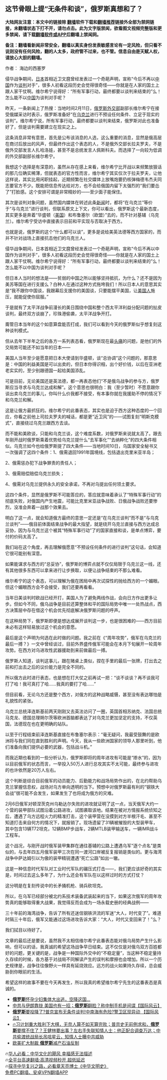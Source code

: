  <!-- 面包屑导航 --> <h2>这节骨眼上提“无条件和谈”，俄罗斯真想和了？</h2> <p class="notice"><b>大陆网友注意：本文中的链接除 <a href="https://github.com/bannedbook/fanqiang" >翻墙</a>软件下载和<a href="https://github.com/killgcd/justmysocks/blob/master/README.md">翻墙推荐</a>链接外全部为禁网链接，未翻墙状态下打不开，请勿点击。此为文字版禁闻，欲看图文视频完整版和更多禁闻，请下载<a href="https://github.com/bannedbook/fanqiang">翻墙软件或APP</a>后翻墙上禁闻网。</p><p>备注：翻墙看新闻非常安全，翻墙以真实身份发表敏感言论有一定风险，但只看不说则没有任何风险，翻的人太多，政府管不过来，也不管。信息自由是天赋人权，请放心大胆的翻墙。</b></p>  <div class="entry"> <p>作者： 海边的西塞罗</p> <p id="summary">侵华战争期间，<a href="https://www.bannedbook.org/bnews/tag/%e6%97%a5%e6%9c%ac/" class="st_tag internal_tag" rel="tag" title="标签 日本 下的日志">日本</a>首相近卫文麿曾经发表过一个奇葩声明，宣称“今后不再以<span class='wp_keywordlink_affiliate'><a href="https://www.bannedbook.org/" title="中国" target="_blank">中国</a></span>作为<a href="https://www.bannedbook.org/bnews/tag/%E8%B0%88%E5%88%A4/" class="st_tag internal_tag" rel="tag" title="标签 谈判 下的日志">谈判</a>对手”，很多人初看这段历史会觉得很奇怪——你就是在人家的国土上跟人家干仗啊。维尔希宁说得好：“所有军事行动，最终都要以谈判来结束的”么！怎么能不以<a href="https://www.bannedbook.org/bnews/tag/%E4%B8%AD%E5%9B%BD/" class="st_tag internal_tag" rel="tag" title="标签 中国 下的日志">中国</a>为谈判对手呢？</p> <p id="conimg">昨天，一条新闻上了热搜：当地时间2月11日，<a href="https://www.bannedbook.org/bnews/tag/%e4%bf%84%e7%bd%97%e6%96%af/" class="st_tag internal_tag" rel="tag" title="标签 俄罗斯 下的日志">俄罗斯</a><a href="https://www.bannedbook.org/bnews/tag/%E5%A4%96%E4%BA%A4%E9%83%A8/" class="st_tag internal_tag" rel="tag" title="标签 外交部 下的日志">外交部</a>副部长维尔希宁在接受俄媒采访时表示，俄罗斯准备好“在<a href="https://www.bannedbook.org/bnews/tag/%e4%b9%8c%e5%85%8b%e5%85%b0/" class="st_tag internal_tag" rel="tag" title="标签 乌克兰 下的日志">乌克兰</a>进行不预设任何条件、立足于现实的谈判”。维尔希宁说，所有军事行动，最终都要以谈判来结束，俄罗斯对此也准备好了，但是谈判需要建立在现实之上。</p> <p>这条消息非常有意思，首先是公布该消息的人选，这么重要的消息，显然是俄高层在商讨后放出的风声，但最终作出这个表态的人，不是俄外交部长拉夫罗夫，不是俄外交部发言人扎哈洛娃，甚至不是总统发言人佩斯科夫。而选择了一向较为低调的外交部副部长维尔希宁。</p> <p>我想这个选择是有深意的，虽然从存在感上来看，维尔希宁比开战以来频繁放狠话的那几位确实稀薄，但就表态的官方性而言，维尔希宁其实仅次于拉夫罗夫，让他这样说，其实比用闲职挂起，近期频繁在社交媒体上放嘴炮要扔核弹梅德韦杰夫同志要官方不少。既能把信息传达给对方，也不会给俄国内留下太强烈的“我们要怂了”打脸感。这个安排可谓是非常精妙的——至少面子能保住。</p> <p>其次是谈判对象问题，虽然国内媒体在转述此条<span class='wp_keywordlink_affiliate'><a href="https://www.bannedbook.org/" title="新闻">新闻</a></span>时，都将“在乌克兰”等价于“与乌克兰”进行谈判，但联系原文上下文，你可以看出，俄罗斯这个最新态度，其实更多是奔着“华盛顿（<a href="https://www.bannedbook.org/bnews/tag/%e7%be%8e%e5%9b%bd/" class="st_tag internal_tag" rel="tag" title="标签 美国 下的日志">美国</a>）和布鲁塞尔（欧盟）”去的，而不针对基辅（乌克兰）。维尔希宁受访中直接表示目前和平实现与否取决于西方。</p> <p>也就是说，俄罗斯的这个“什么都可以谈”，更多是说给美英法德等西方国家的，而并不针对战场上直接抗击他们的乌克兰人。</p> <p>侵华战争期间，日本首相近卫文麿曾经发表过一个奇葩声明，宣称“今后不再以中国作为谈判对手”，很多人初看这段历史会觉得很奇怪——你就是在人家的国土上跟人家干仗啊。维尔希宁说得好：“所有军事行动，最终都要以谈判来结束的”么！怎么能不以中国为谈判对手呢？</p> <p>但日本人当时的想法是——贫弱的中国之所以能够坚持抵抗，为什么？还不是因为美苏等国在进行支援么？白种人在通过这种方式拖垮我们！所以日本人的意思其实是“我不跟你中国谈，我跟幕后支援你的美国谈，只要能摆平美国，让<a href="https://www.bannedbook.org/bnews/tag/%E7%BE%8E%E5%9B%BD%E4%BA%BA/" class="st_tag internal_tag" rel="tag" title="标签 美国人 下的日志">美国人</a>施压，就能促使你屈服。”</p> <p>于是就有了太平洋战争前漫长的美日围绕中国和整个西太平洋利益分配问题的扯皮谈判，最终双方谈崩了，珍珠港偷袭，太平洋战争开打。</p> <p>甭管日本当年的这个如意算盘能否打成，我们可以看到今天的俄罗斯似乎想复刻这种谈判模式。</p>  <p>但从去年下半年之后的各方一系列表态看，俄罗斯现在最<a href="https://www.bannedbook.org/bnews/tag/%e5%a4%b4%e7%97%9b/" class="st_tag internal_tag" rel="tag" title="标签 头痛 下的日志">头痛</a>的问题，是他们的外交局势可能还不如当年的日本——</p> <p>美国人当年至少是愿意把日本大使请到华盛顿，谈“总协调”这个问题的，那意思是：中国的利益美国是可以出卖的，但日本你得识相，出个好价钱，以后在亚洲老老实实的，至少别跟德国一起给美国添乱。</p> <p>可是目前，无论美国还是英法德，都一再表态他们“不是俄乌战争的参与方，俄罗斯应当寻求与乌克兰达成和解”。这个意思也很明白：我（至少暂时）不愿意跟你谈出卖乌克兰的事儿，你叫什么价我都不接受，有本事你就在我援助不停的情况下和乌克兰和解。</p> <p>这是让俄方最抓狂的。维尔希宁的此番表态，其实也是迫于西方这种态度的一个回应，你看之前他上司拉夫罗夫的喊话，都是更“近卫风”的——试图复刻“明斯克模式”，直接绕过乌克兰跟西方去谈。</p> <p>而不能和美欧谈，只能和乌克兰谈，这个难度系数，对俄罗斯来说就太高了。跟去年刚开战时俄罗斯乘着优势给乌克兰提什么“去军事化”“去纳粹化”的四大条件相似。乌克兰如今也给俄罗斯提了四大条件——当地时间10日，乌国家安全秘书又一次强调了这四个条件：1、俄需退回1991年国境线，包括退出克里米亚半岛；</p> <p>2、俄需惩办犯下战争罪责的责任人；</p> <p>3、俄需赔偿赔偿乌克兰损失；</p> <p>4、俄需对乌克兰提供永久的安全承诺，不再对乌提出任何领土要求。</p> <p>这四个条件，显然是俄罗斯不可能答应的，答应就意味着承认了“特殊军事行动”的彻底失败，对俄国内产生地震，可能比克里米亚战争战败、日俄战争战败还要惨烈，没准会奔着一战那个效果去。</p> <p>明白了这一点，就会知道俄方最终的意思一定还是“在乌克兰谈判”而不是“与乌克兰谈判”——俄目前体面结束战争的最大指望，就是绕开乌克兰直接与西方达成总妥协，因为与乌克兰这个被其“特殊军事行动”了的国家直接和谈，是单点博弈，要付的价码太高了。</p> <p>我们站在这个角度，再去理解俄愿意“不预设任何条件的进行谈判”这句话，会知道它很可能别有深意。</p>  <p>如果能谋求与西方的“总妥协”，俄罗斯的博弈点就不仅仅局限于乌克兰这一线，还有其他很多东西可以拿来进行让步换取，以便让战争结束的不那么难看。</p> <p>维尔希宁的这个表态，可以理解为俄在困局中再次试探性的抛给西方的一个媚眼。但这个媚眼西方会不会接受，我们还要再看看。</p> <p>当年日美谈判时欧战已经开打，美国人为了避免两线作战，会向日方作出更多让步。但如今不同，俄乌战争是目前还算整体和平的国际局势中唯一一处热战点，西方决策层中存在借这个机会优先彻底解决俄罗斯问题的呼声。</p> <p>在这种局势下，俄罗斯即便是想达成展开谈判这一步，也是很困难的——西方目前未必有这样轻易放过这个机会的意愿。</p> <p>最后是这个声明为何选在此时做的问题。我之前在《“周年攻势”，俄军在乌克兰的最后一搏？》一文中曾经谈过，目前外界盛传俄军可能会在本月下旬展开一轮周年攻势。在西方对乌进攻性武器援助到来前做最后一搏。</p> <p>俄罗斯人知道，谈判这事儿，跟在赌桌上类似，捏在手里的最后一张牌，打出去之前和打出去之后的议价能力是完全不同的。</p> <p>所以俄方此时进行表态，也是想在打大仗之前再试一把：“谈不谈谈？再不谈我可打了哈！我可真打了哈……我真的要打了哈……”</p> <p>但目前看，无论乌方还是整个西方，对俄方的这种战略威慑，甚至没有表达哪怕是礼貌性的紧张。</p> <p>乌克兰总统泽连斯基前两天刚刚又去英法访问了一圈，英国首相苏纳克、法国总统马克龙、德国总理朔尔茨等欧洲首脑都表达了对乌克兰更加坚定的支持，不仅英国，法德现在也在更明确的站队。</p> <p>以至于行程结束前泽连斯基直接在布鲁塞尔表示：“毫无疑问，我最受鼓舞的是欧洲将与我们同在直到胜利的声明。今天，我从一些欧洲国家的领导人那里听到，他们准备向我们提供必要的武器，包括战斗机。”</p> <p>而我近期也看到的一些分析认为，俄罗斯即将的周年进攻有可能是“掺水”的，因为以目前俄军的状态而言，一举投入50万人进行总攻其实不太可能，最终参与进攻的也许依然是20万人左右。</p>  <p>这个判断是综合目前俄军的动员能力、后勤能力和战场局势作出的，在北约帮助乌克兰掌握信息权，战场对乌方单向透明的当下。预想中对俄罗斯最有利的“钢铁大会战”很可能不会发生，如果发生了也将成为俄方的灾难。</p> <p>2月6日俄军对顿涅茨克州乌勒达尔失败的进攻就证明了这一点，当天俄军大约一个营的装甲部队试图沿着公路进攻，试图袭取该地。结果在被对方情报系统侦知之后，遭遇了乌方远程火力的精准打击，这个装甲营在没摸到对方半根汗毛、甚至不知道打击来自何方的情况下，就报销了。现场遗留了31辆被摧毁的大型装甲车，其中包含13辆T72坦克，12辆BMP步战车，2辆MTLB装甲输送车，一辆IMR战斗工程车。</p> <p>这个战况，与刚开战时俄军装甲集群在通往基辅的公路上遭遇乌军“逐个点名”是类似的，与去年四五月俄军装甲三次在同一渡河口岸被反复报销是类似的。更与海湾战争中萨达姆引以为傲的装甲精锐遭遇“死亡公路”如出一辙。</p> <p>这是一种信息时代军队对工业时代军队的碾压式打击——，我们更应该好奇的其实是，时间过去这么多年了，为什么还会有军队在以这样过时的方式打仗？</p> <p>这分明是在复刻传说中的长矛捅机枪、骑兵砍坦克。</p> <p>所以，在乌军已经部分被北约系技术装备武装起来的当下，如果这次俄军的周年攻势真的能够取得重大战果，我觉得反而会成为一场永载史册的经典战例——</p> <p>三十年前的海湾战争，告诉了所有还迷信钢铁洪流的军迷“大人，时代变了”。难道时隔三十年后，俄军又能通过这场进攻告诉大家：“大人，时代又变回来了！”么？</p> <p>我们拭目以待好了。</p> <p>文章的最后还是要说，虽然我不太相信维尔希宁此番表态能对俄乌局势产生什么影响，但可以的话，我真诚的希望这场战争早日结束。这不仅仅是对俄乌双方百姓都好的问题，更关键的是，战争是一种国际外交中的“不稳定量”，当这种不稳定量持久存续的时候，各方基于对战局不同解读产生的误判和摩擦也会增加。所以一个历史规律是，战争往往像野火一样具有延烧效应。远方的战火如果持久存续，总会威胁到你眼前的生活。</p> <p>希望这样的故事不要在今天再发生，所以我真的希望维尔希宁先生的这番表态是真诚的。</p> <p></p>  <!--<div id="taboola-mid-1"></div>--><ul class='op-related-articles' title='相关阅读'> <li><a href='https://www.bannedbook.org/bnews/worldnews/20230213/1847856.html' target='_blank'><b>俄罗斯</b>怀孕少妇集体大出逃，空降这国…</a></li> <li><a href='https://www.bannedbook.org/bnews/bannedvideo/20230213/1847832.html' target='_blank'>中共与伊朗靠拢 美国也有一招；<b>俄罗斯</b>翻脸？称中制手机是间谍【国际风云】</a></li> <li><a href='https://www.bannedbook.org/bnews/bannedvideo/20230212/1847700.html' target='_blank'><b>俄罗斯</b>要投降了?普京宣布无条件谈判!中南海有危险?警卫区现异动 【国际风云】</a></li> <li><a href='https://www.bannedbook.org/bnews/sohnews/20230212/1847638.html' target='_blank'>🔥习计划重大胜利下大棋，无奈人算不如天算完败；普京史无前例求和，<b>俄罗斯</b>要撑不住了？王健林要出事？左右手失联知情人士：他正配合调查万达；中共偷渡统战局长吊唁星云，知情人士曝中共威胁</a></li> <li><a href='https://www.bannedbook.org/bnews/bannedvideo/20230212/1847611.html' target='_blank'>欧美扩大制裁 <b>俄罗斯</b>减产石油反制</a></li> </ul> <p class="texttj"> 🔥<a href="https://www.bannedbook.org/bnews/comments/20220220/1694796.html" target="_blank">华人必看：中华文化的飓风 幸福感无法描述</a><br/> 🔥<a href="https://github.com/bannedbook/fanqiang/wiki/V2ray%E6%9C%BA%E5%9C%BA" target="_blank">全平台高速翻墙:高清视频秒开,超低延迟</a><br/> 🔥<a href="https://www.bannedbook.org/bnews/comments/20220808/1768773.html" target="_blank">探寻中华复兴之路，必看章天亮博士《中华文明史》</a><br/> <a href="https://github.com/bannedbook/fanqiang/wiki/%E7%A6%81%E9%97%BB%E7%BD%91%E5%AE%89%E5%8D%93%E7%BF%BB%E5%A2%99%E6%96%B0%E9%97%BBAPP" target="_blank">免费PC翻墙、安卓VPN翻墙APP</a><br/> </p><p class="src-info">　 </p><a name='sharetosocial'></a> <div style="margin-bottom:5px;padding-bottom:5px;clear:both"> <div id="archive-pix-1" class="banner-ads"> <!-- AuctionX Display platform tag START --> <div id="27602x728x90x621x_ADSLOT1" clicktrack="%%CLICK_URL_ESC%%"></div>  <!-- AuctionX Display platform tag END --> </div> <div id="archive-pix-2" class="banner-ads"> <!-- AuctionX Display platform tag START --> <div id="27556x300x250x621x_ADSLOT1" clicktrack="%%CLICK_URL_ESC%%" style="margin:0 auto;text-align:center"></div>  <!-- AuctionX Display platform tag END --> </div> </div>  <div id="archive-pix-1" class="banner-ads"> <!-- AuctionX Display platform tag START --> <div id="27603x728x90x621x_ADSLOT1" clicktrack="%%CLICK_URL_ESC%%"></div>  <!-- AuctionX Display platform tag END --> </div> </div><!--END ENTRY--> 
